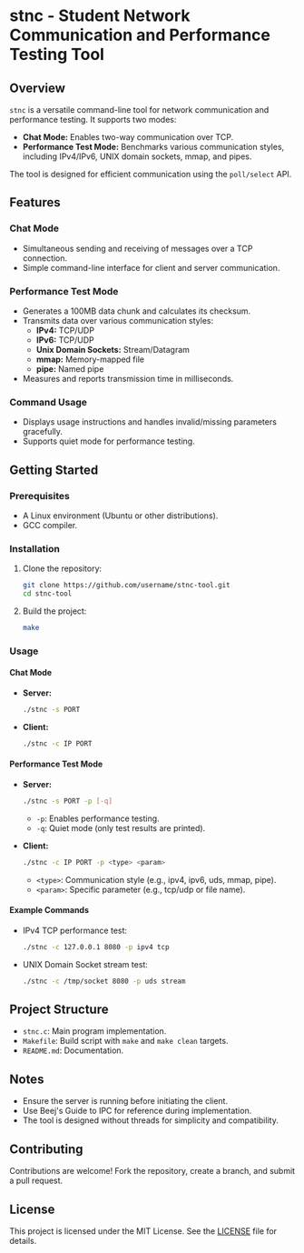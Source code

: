 # stnc - Student Network Communication and Performance Testing Tool

## Overview

`stnc` is a versatile command-line tool for network communication and performance testing. It supports two modes:
- **Chat Mode:** Enables two-way communication over TCP.
- **Performance Test Mode:** Benchmarks various communication styles, including IPv4/IPv6, UNIX domain sockets, mmap, and pipes.

The tool is designed for efficient communication using the `poll/select` API.

## Features

### Chat Mode
- Simultaneous sending and receiving of messages over a TCP connection.
- Simple command-line interface for client and server communication.

### Performance Test Mode
- Generates a 100MB data chunk and calculates its checksum.
- Transmits data over various communication styles:
  - **IPv4:** TCP/UDP
  - **IPv6:** TCP/UDP
  - **Unix Domain Sockets:** Stream/Datagram
  - **mmap:** Memory-mapped file
  - **pipe:** Named pipe
- Measures and reports transmission time in milliseconds.

### Command Usage
- Displays usage instructions and handles invalid/missing parameters gracefully.
- Supports quiet mode for performance testing.

## Getting Started

### Prerequisites
- A Linux environment (Ubuntu or other distributions).
- GCC compiler.

### Installation
1. Clone the repository:
   ```bash
   git clone https://github.com/username/stnc-tool.git
   cd stnc-tool
   ```

2. Build the project:
   ```bash
   make
   ```

### Usage

#### Chat Mode
- **Server:**
  ```bash
  ./stnc -s PORT
  ```
- **Client:**
  ```bash
  ./stnc -c IP PORT
  ```

#### Performance Test Mode
- **Server:**
  ```bash
  ./stnc -s PORT -p [-q]
  ```
  - `-p`: Enables performance testing.
  - `-q`: Quiet mode (only test results are printed).

- **Client:**
  ```bash
  ./stnc -c IP PORT -p <type> <param>
  ```
  - `<type>`: Communication style (e.g., ipv4, ipv6, uds, mmap, pipe).
  - `<param>`: Specific parameter (e.g., tcp/udp or file name).

#### Example Commands
- IPv4 TCP performance test:
  ```bash
  ./stnc -c 127.0.0.1 8080 -p ipv4 tcp
  ```

- UNIX Domain Socket stream test:
  ```bash
  ./stnc -c /tmp/socket 8080 -p uds stream
  ```

## Project Structure

- `stnc.c`: Main program implementation.
- `Makefile`: Build script with `make` and `make clean` targets.
- `README.md`: Documentation.

## Notes

- Ensure the server is running before initiating the client.
- Use Beej's Guide to IPC for reference during implementation.
- The tool is designed without threads for simplicity and compatibility.

## Contributing

Contributions are welcome! Fork the repository, create a branch, and submit a pull request.

## License

This project is licensed under the MIT License. See the [LICENSE](LICENSE) file for details.
